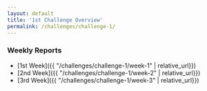 ```yaml
---
layout: default
title: '1st Challenge Overview'
permalink: /challenges/challenge-1/
---
```


### Weekly Reports

- [1st Week]({{ "/challenges/challenge-1/week-1" | relative_url}})
- [2nd Week]({{ "/challenges/challenge-1/week-2" | relative_url}})
- [3rd Week]({{ "/challenges/challenge-1/week-3" | relative_url}})
